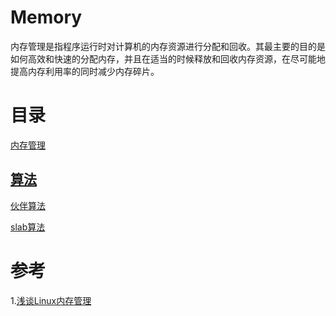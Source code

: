 # Memory
内存管理是指程序运行时对计算机的内存资源进行分配和回收。其最主要的目的是如何高效和快速的分配内存，并且在适当的时候释放和回收内存资源，在尽可能地提高内存利用率的同时减少内存碎片。

# 目录
[内存管理](./内存管理.md)

## [算法](./内存管理相关算法)
[伙伴算法](./内存管理相关算法/伙伴算法.md)

[slab算法](./内存管理相关算法/slab算法.md)

# 参考
1.[浅谈Linux内存管理](https://zhuanlan.zhihu.com/p/67059173)

